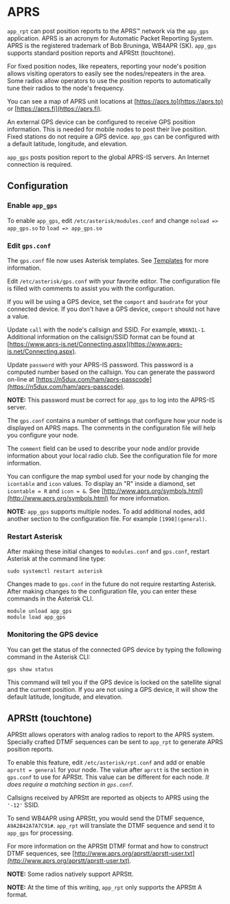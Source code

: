 # APRS
`app_rpt` can post position reports to the APRS&trade; network via the `app_gps` application. APRS is an acronym for Automatic Packet Reporting System. APRS is the registered trademark of Bob Bruninga, WB4APR (SK). `app_gps` supports standard position reports and APRStt (touchtone).

For fixed position nodes, like repeaters, reporting your node's position allows visiting operators to easily see the nodes/repeaters in the area. Some radios allow operators to
use the position reports to automatically tune their radios to the node's frequency.

You can see a map of APRS unit locations at [https://aprs.to](https://aprs.to) or [https://aprs.fi](https://aprs.fi).

An external GPS device can be configured to receive GPS position information. This is needed for mobile nodes to post their live position. Fixed stations do not require a GPS device. `app_gps` can be configured with a default latitude, longitude, and elevation.

`app_gps` posts position report to the global APRS-IS servers. An Internet connection is required.

## Configuration

### Enable `app_gps`
To enable `app_gps`, edit `/etc/asterisk/modules.conf` and change `noload => app_gps.so` to `load => app_gps.so`

### Edit `gps.conf`
The `gps.conf` file now uses Asterisk templates. See [Templates](conftmpl.md) for more information.

Edit `/etc/asterisk/gps.conf` with your favorite editor. The configuration file is filled with comments to assist you with the configuration.

If you will be using a GPS device, set the `comport` and `baudrate` for your connected device. If you don't have a GPS device, `comport` should not have a value.

Update `call` with the node's callsign and SSID.  For example, `WB6NIL-1`. Additional information on the callsign/SSID format can be found at [https://www.aprs-is.net/Connecting.aspx](https://www.aprs-is.net/Connecting.aspx).

Update `password` with your APRS-IS password. This password is a computed number based on the callsign. You can generate the password on-line at [https://n5dux.com/ham/aprs-passcode](https://n5dux.com/ham/aprs-passcode).

**NOTE:** This password must be correct for `app_gps` to log into the APRS-IS server.

The `gps.conf` contains a number of settings that configure how your node is displayed on APRS maps. The comments in the configuration file will help you configure your node.

The `comment` field can be used to describe your node and/or provide information about your local radio club. See the configuration file for more information.

You can configure the map symbol used for your node by changing the `icontable` and `icon` values. To display an "R" inside a diamond, set `icontable = R` and `icon = &`. See [http://www.aprs.org/symbols.html](http://www.aprs.org/symbols.html) for more information.

**NOTE:** `app_gps` supports multiple nodes. To add additional nodes, add another section to the configuration file. For example `[1998](general)`.

### Restart Asterisk
After making these initial changes to `modules.conf` and `gps.conf`, restart Asterisk at the command line type:

```
sudo systemctl restart asterisk
```

Changes made to `gps.conf` in the future do not require restarting Asterisk. After making changes to the configuration file, you can enter these commands in the Asterisk CLI. 

```
module unload app_gps  
module load app_gps 
```

### Monitoring the GPS device
You can get the status of the connected GPS device by typing the following command in the Asterisk CLI:

```
gps show status
```

This command will tell you if the GPS device is locked on the satellite signal and the current position. If you are not using a GPS device, it will show the default latitude, longitude, and elevation.

## APRStt (touchtone)
APRStt allows operators with analog radios to report to the APRS system. Specially crafted DTMF sequences can be sent to `app_rpt` to generate APRS position reports.

To enable this feature, edit `/etc/asterisk/rpt.conf` and add or enable `aprstt = general` for your node. The value after `aprstt` is the section in `gps.conf` to use for APRStt. This value can be different for each node. *It does require a matching section in `gps.conf`.*

Callsigns received by APRStt are reported as objects to APRS using the `'-12'` SSID.

To send WB4APR using APRStt, you would send the DTMF sequence, `A9A2B42A7A7C91#`. `app_rpt` will translate the DTMF sequence and send it to `app_gps` for processing.

For more information on the APRStt DTMF format and how to construct DTMF sequences, see [http://www.aprs.org/aprstt/aprstt-user.txt](http://www.aprs.org/aprstt/aprstt-user.txt).

**NOTE:** Some radios natively support APRStt.

**NOTE:** At the time of this writing, `app_rpt` only supports the APRStt A format.
